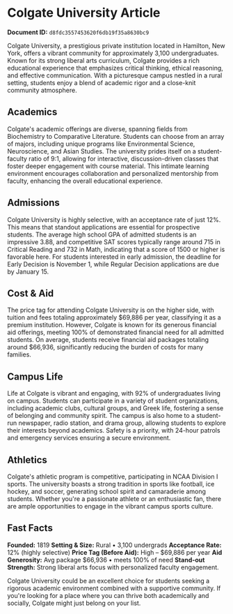 # Colgate University Article

**Document ID:** `d8fdc3557453620f6db19f35a8630bc9`

Colgate University, a prestigious private institution located in Hamilton, New York, offers a vibrant community for approximately 3,100 undergraduates. Known for its strong liberal arts curriculum, Colgate provides a rich educational experience that emphasizes critical thinking, ethical reasoning, and effective communication. With a picturesque campus nestled in a rural setting, students enjoy a blend of academic rigor and a close-knit community atmosphere.

## Academics
Colgate's academic offerings are diverse, spanning fields from Biochemistry to Comparative Literature. Students can choose from an array of majors, including unique programs like Environmental Science, Neuroscience, and Asian Studies. The university prides itself on a student-faculty ratio of 9:1, allowing for interactive, discussion-driven classes that foster deeper engagement with course material. This intimate learning environment encourages collaboration and personalized mentorship from faculty, enhancing the overall educational experience.

## Admissions
Colgate University is highly selective, with an acceptance rate of just 12%. This means that standout applications are essential for prospective students. The average high school GPA of admitted students is an impressive 3.88, and competitive SAT scores typically range around 715 in Critical Reading and 732 in Math, indicating that a score of 1500 or higher is favorable here. For students interested in early admission, the deadline for Early Decision is November 1, while Regular Decision applications are due by January 15.

## Cost & Aid
The price tag for attending Colgate University is on the higher side, with tuition and fees totaling approximately $69,886 per year, classifying it as a premium institution. However, Colgate is known for its generous financial aid offerings, meeting 100% of demonstrated financial need for all admitted students. On average, students receive financial aid packages totaling around $66,936, significantly reducing the burden of costs for many families.

## Campus Life
Life at Colgate is vibrant and engaging, with 92% of undergraduates living on campus. Students can participate in a variety of student organizations, including academic clubs, cultural groups, and Greek life, fostering a sense of belonging and community spirit. The campus is also home to a student-run newspaper, radio station, and drama group, allowing students to explore their interests beyond academics. Safety is a priority, with 24-hour patrols and emergency services ensuring a secure environment.

## Athletics
Colgate's athletic program is competitive, participating in NCAA Division I sports. The university boasts a strong tradition in sports like football, ice hockey, and soccer, generating school spirit and camaraderie among students. Whether you're a passionate athlete or an enthusiastic fan, there are ample opportunities to engage in the vibrant campus sports culture.

## Fast Facts
**Founded:** 1819
**Setting & Size:** Rural • 3,100 undergrads
**Acceptance Rate:** 12% (highly selective)
**Price Tag (Before Aid):** High – $69,886 per year
**Aid Generosity:** Avg package $66,936 • meets 100% of need
**Stand-out Strength:** Strong liberal arts focus with personalized faculty engagement.

Colgate University could be an excellent choice for students seeking a rigorous academic environment combined with a supportive community. If you're looking for a place where you can thrive both academically and socially, Colgate might just belong on your list.
